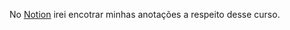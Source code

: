 No <a href="https://www.notion.so/Unreal-Engine-cbc286c0d9394c73a526a079311c4db7">Notion</a> irei encotrar minhas anotações a respeito desse curso.
